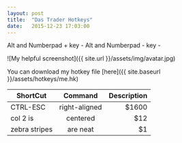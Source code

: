 ```yaml
---
layout: post
title:  "Das Trader Hotkeys"
date:   2015-12-23 17:03:00
---
```


Alt and Numberpad + key - 
Alt and Numberpad - key - 

![My helpful screenshot]({{ site.url }}/assets/img/avatar.jpg)

You can download my hotkey file [here]({{ site.baseurl }}/assets/hotkeys/me.hk)


| ShortCut        | Command           | Description  |
| ------------- |:-------------:| -----:|
| CTRL-ESC     | right-aligned | $1600 |
| col 2 is      | centered      |   $12 |
| zebra stripes | are neat      |    $1 |
